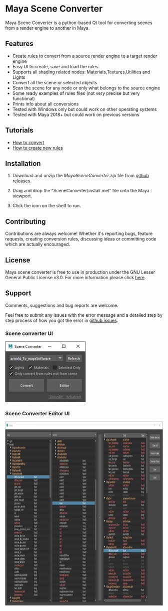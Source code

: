 
# Maya Scene Converter

Maya Scene Converter is a python-based Qt tool for converting scenes
 from a render engine to another in Maya.


## Features 

* Create rules to convert from a source render engine to a target render engine
* Easy UI to create, save and load the rules
* Supports all shading related nodes: Materials,Textures,Utilities and Lights
* Convert all the scene or selected objects
* Scan the scene for any node or only what belongs to the source engine
* Some ready examples of rules files (not very precise but very functional)
* Prints info about all conversions
* Tested with Windows only but could work on other operating systems
* Tested with Maya 2018+ but could work on previous versions

## Tutorials

* [How to convert](https://www.youtube.com/)
* [How to create new rules](https://www.youtube.com/)

## Installation

1. Download and unzip the *MayaSceneConverter.zip* file from [github releases](https://github.com/).

2. Drag and drop the "SceneConverter/install.mel" file onto the Maya viewport.

3. Click the icon on the shelf to run.


## Contributing

Contributions are always welcome! Whether it's reporting bugs, feature requests, creating conversion rules,
 discussing ideas or committing code which are actually encouraged.

## License

Maya scene converter is free to use in production under the GNU Lesser General Public License v3.0.
For more information please click [here](LICENSE.md).

## Support

Comments, suggestions and bug reports are welcome.

Feel free to submit any issues with the error message and a detailed step by step process of how you got the error in [github issues](https://github.com/).

### Scene converter UI

<img src="Convert.jpg" width="257" height="193"/>

### Scene Converter Editor UI

<img src="Editor.jpg" width="1045" height="586"/>
